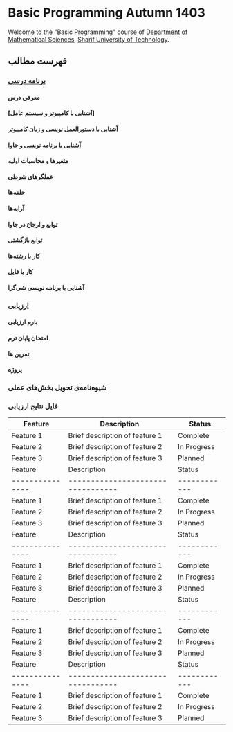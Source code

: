 # Basic Programming Autumn 1403
Welcome to the "Basic Programming" course of [Department of Mathematical Sciences](http://math.sharif.edu), [Sharif University of Technology](https://sharif.edu).



## فهرست مطالب	
### [برنامه درسی](#برنامه-درسی)
#### معرفی درس	
#### [آشنایی با کامپیوتر و سیستم عامل]	
#### [آشنایی با دستورالعمل نویسی و زبان کامپیوتر](#آشنایی-با-کامپیوتر-و-سیستم-عامل)
#### [آشنایی با برنامه نویسی و جاوا](#آشنایی-با-برنامه-نویسی-و-جاوا)
#### متغیرها و محاسبات اولیه	
#### عملگرهای شرطی	
#### حلقه‌ها	
#### آرایه‌ها	
#### توابع و ارجاع در جاوا	
#### توابع بازگشتی	
#### کار با رشته‌ها	
#### کار با فایل	
#### آشنایی با برنامه نویسی شی‌گرا	
### [ارزیابی](#ارزیابی)	
#### بارم ارزیابی	
#### امتحان پایان ترم	
#### تمرین ها	
#### پروژه	
### شیوه‌نامه‌ی تحویل بخش‌های عملی	
### فایل نتایج ارزیابی







| Feature       | Description                     | Status     |
|---------------|---------------------------------|------------|
| Feature 1     | Brief description of feature 1  | Complete   |
| Feature 2     | Brief description of feature 2  | In Progress|
| Feature 3     | Brief description of feature 3  | Planned    |
| Feature       | Description                     | Status     |
|---------------|---------------------------------|------------|
| Feature 1     | Brief description of feature 1  | Complete   |
| Feature 2     | Brief description of feature 2  | In Progress|
| Feature 3     | Brief description of feature 3  | Planned    |
| Feature       | Description                     | Status     |
|---------------|---------------------------------|------------|
| Feature 1     | Brief description of feature 1  | Complete   |
| Feature 2     | Brief description of feature 2  | In Progress|
| Feature 3     | Brief description of feature 3  | Planned    |
| Feature       | Description                     | Status     |
|---------------|---------------------------------|------------|
| Feature 1     | Brief description of feature 1  | Complete   |
| Feature 2     | Brief description of feature 2  | In Progress|
| Feature 3     | Brief description of feature 3  | Planned    |
| Feature       | Description                     | Status     |
|---------------|---------------------------------|------------|
| Feature 1     | Brief description of feature 1  | Complete   |
| Feature 2     | Brief description of feature 2  | In Progress|
| Feature 3     | Brief description of feature 3  | Planned    |

